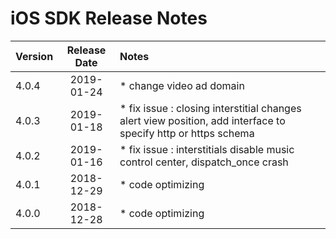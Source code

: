 # iOS SDK Release Notes

| Version | Release Date  | Notes                                    |
| ------- |:-------------:|:-----------------------------------------|
| 4.0.4   | 2019-01-24| * change video ad domain|
| 4.0.3   | 2019-01-18    | * fix issue : closing interstitial changes alert view position, add interface to specify http or https schema |
| 4.0.2   | 2019-01-16    | * fix issue : interstitials disable music control center, dispatch_once crash|
| 4.0.1   | 2018-12-29    | * code optimizing |
| 4.0.0   | 2018-12-28    | * code optimizing |
